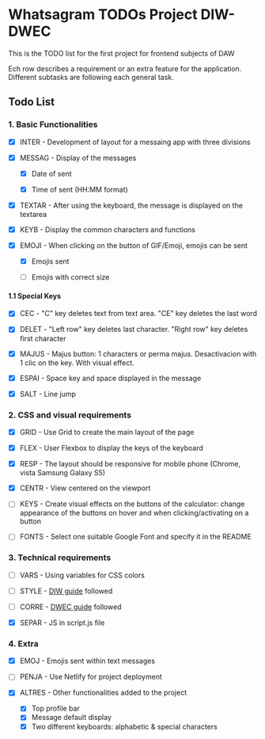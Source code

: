 # Whatsagram TODOs Project DIW-DWEC

This is the TODO list for the first project for frontend subjects of DAW

Ech row describes a requirement or an extra feature for the application. Different subtasks are following each general task.

## **Todo List**

### 1. Basic Functionalities
- [x] INTER - Development of layout for a messaing app with three divisions


- [x] MESSAG - Display of the messages
    - [x] Date of sent
    - [x] Time of sent (HH:MM format)


- [x] TEXTAR - After using the keyboard, the message is displayed on the textarea


- [X] KEYB - Display the common characters and functions


- [X] EMOJI - When clicking on the button of GIF/Emoji, emojis can be sent
  - [x] Emojis sent
  - [ ] Emojis with correct size


#### 1.1 Special Keys
- [x] CEC - "C" key deletes text from text area. "CE" key deletes the last word


- [x] DELET - "Left row" key deletes last character. "Right row" key deletes first character


- [x] MAJUS - Majus button: 1 characters or perma majus. Desactivacion with 1 clic on the key. With visual effect.


- [x] ESPAI - Space key and space displayed in the message


- [x] SALT - Line jump


### 2. CSS and visual requirements

- [x] GRID - Use Grid to create the main layout of the page


- [x] FLEX -  User Flexbox to display the keys of the keyboard


- [x] RESP - The layout should be responsive for mobile phone (Chrome, vista Samsung Galaxy S5)


- [x] CENTR - View centered on the viewport


- [ ] KEYS - Create visual effects on the buttons of the calculator: change appearance of the buttons on hover and when clicking/activating on a button


- [ ] FONTS - Select one suitable Google Font and specify it in the README


### 3. Technical requirements

- [ ] VARS - Using variables for CSS colors


- [ ] STYLE - [DIW guide](https://docs.google.com/document/d/1XgEweoKsHu3U7dW0ieL5uvmHPCljXzoBcc3HAqEd9Ms) followed


- [ ] CORRE - [DWEC guide](https://docs.google.com/document/d/14XmBU8qXZmJogA8R4YJPTjL-tCHOjUC3AL2Crt5XUEo) followed


- [x] SEPAR - JS in script.js file

### 4. Extra

- [x] EMOJ - Emojis sent within text messages


- [ ] PENJA - Use Netlify for project deployment


- [x] ALTRES - Other functionalities added to the project
  - [x] Top profile bar
  - [x] Message default display
  - [x] Two different keyboards: alphabetic & special characters